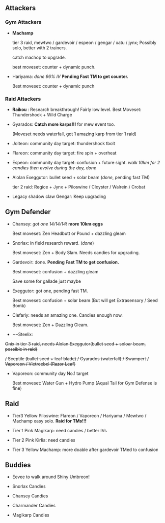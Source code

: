 ## Attackers

### Gym Attackers

* **Machamp**

  tier 3 raid,  mewtwo / gardevoir / espeon / gengar / xatu / jynx; Possibly solo, better with 2 trainers.
  
  catch machop to upgrade.
  
  best moveset: counter + dynamic punch.

* Hariyama: *done 96% IV*  **Pending Fast TM to get counter.**

  Best moveset: counter + dynamic punch

### Raid Attackers

* **Raikou** : Research breakthrough! Fairly low level. Best Moveset: Thundershock + Wild Charge

* Gyarados: **Catch more karps!!!** for mew event too. 
  
  (Moveset needs waterfall, got 1 amazing karp from tier 1 raid)

* Jolteon: community day target: thundershock tbolt
 
* Flareon: community day target: fire spin + overheat 

* Espeon: community day target: confusion + future sight. *walk 10km for 2 candies then evolve during the day, done*

* Alolan Exeggutor: bullet seed + solar beam (*done*, pending fast TM)

  tier 2 raid: Regice + Jynx + Piloswine / Cloyster / Walrein / Crobat

* Legacy shadow claw Gengar: Keep upgrading


## Gym Defender

* Chansey: *got one 14/14/14!* **more 10km eggs**
  
  Best moveset: Zen Headbutt or Pound + dazzling gleam

* Snorlax: in field research reward. (*done*)

  Best moveset: Zen + Body Slam. Needs candies for upgrading.

* Gardevoir: done. **Pending Fast TM to get confusion.**

  Best moveset: confusion + dazzling gleam
  
  Save some for gallade just maybe
  
* Exeggutor: got one, pending fast TM.

  Best moveset: confusion + solar beam (But will get Extrasensory / Seed Bomb)
  
* Clefariy: needs an amazing one. Candies enough now.

  Best moveset: Zen + Dazzling Gleam.

* ~~Steelix:

 ~~Onix in tier 3 raid, needs Alolan Exeggutor(bullet seed + soloar beam, possible in raid)~~

  ~~/ Sceptile (bullet seed + leaf blade) / Gyarados (waterfall) / Swampert / Vaporeon / Victreebel (Razor Leaf)~~

* Vaporeon: community day No.1 target
  
  Best moveset: Water Gun + Hydro Pump (Aqual Tail for Gym Defense is fine)
  
## Raid

* Tier3 Yellow Piloswine: Flareon / Vaporeon / Hariyama / Mewtwo / Machamp easy solo.
  **Raid for TMs!!!**

* Tier 1 Pink Magikarp: need candies / better IVs

* Tier 2 Pink Kirlia: need candies

* Tier 3 Yellow Machamp: more doable after gardevoir TMed to confusion

## Buddies

* Eevee to walk around Shiny Umbreon!

* Snorlax Candies

* Chansey Candies

* Charmander Candies

* Magikarp Candies
